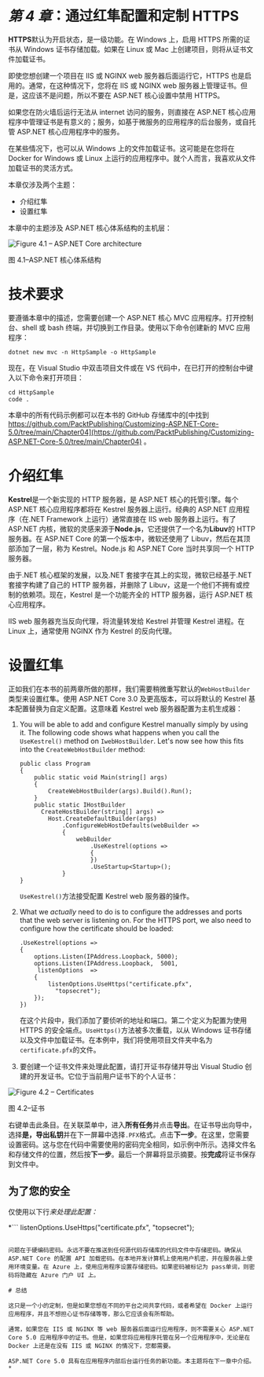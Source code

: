 # *第 4 章*：通过红隼配置和定制 HTTPS

**HTTPS**默认为开启状态，是一级功能。在 Windows 上，启用 HTTPS 所需的证书从 Windows 证书存储加载。如果在 Linux 或 Mac 上创建项目，则将从证书文件加载证书。

即使您想创建一个项目在 IIS 或 NGINX web 服务器后面运行它，HTTPS 也是启用的。通常，在这种情况下，您将在 IIS 或 NGINX web 服务器上管理证书。但是，这应该不是问题，所以不要在 ASP.NET 核心设置中禁用 HTTPS。

如果您在防火墙后运行无法从 internet 访问的服务，则直接在 ASP.NET 核心应用程序中管理证书是有意义的；服务，如基于微服务的应用程序的后台服务，或自托管 ASP.NET 核心应用程序中的服务。

在某些情况下，也可以从 Windows 上的文件加载证书。这可能是在您将在 Docker for Windows 或 Linux 上运行的应用程序中。就个人而言，我喜欢从文件加载证书的灵活方式。

本章仅涉及两个主题：

*   介绍红隼
*   设置红隼

本章中的主题涉及 ASP.NET 核心体系结构的主机层：

![Figure 4.1 – ASP.NET Core architecture ](image/Figure_4.1_B17133.jpg)

图 4.1–ASP.NET 核心体系结构

# 技术要求

要遵循本章中的描述，您需要创建一个 ASP.NET 核心 MVC 应用程序。打开控制台、shell 或 bash 终端，并切换到工作目录。使用以下命令创建新的 MVC 应用程序：

```
dotnet new mvc -n HttpSample -o HttpSample
```

现在，在 Visual Studio 中双击项目文件或在 VS 代码中，在已打开的控制台中键入以下命令来打开项目：

```
cd HttpSample
code .
```

本章中的所有代码示例都可以在本书的 GitHub 存储库中的[中找到 https://github.com/PacktPublishing/Customizing-ASP.NET-Core-5.0/tree/main/Chapter04](https://github.com/PacktPublishing/Customizing-ASP.NET-Core-5.0/tree/main/Chapter04) 。

# 介绍红隼

**Kestrel**是一个新实现的 HTTP 服务器，是 ASP.NET 核心的托管引擎。每个 ASP.NET 核心应用程序都将在 Kestrel 服务器上运行。经典的 ASP.NET 应用程序（在.NET Framework 上运行）通常直接在 IIS web 服务器上运行。有了 ASP.NET 内核，微软的灵感来源于**Node.js**，它还提供了一个名为**Libuv**的 HTTP 服务器。在 ASP.NET Core 的第一个版本中，微软还使用了 Libuv，然后在其顶部添加了一层，称为 Kestrel。Node.js 和 ASP.NET Core 当时共享同一个 HTTP 服务器。

由于.NET 核心框架的发展，以及.NET 套接字在其上的实现，微软已经基于.NET 套接字构建了自己的 HTTP 服务器，并删除了 Libuv，这是一个他们不拥有或控制的依赖项。现在，Kestrel 是一个功能齐全的 HTTP 服务器，运行 ASP.NET 核心应用程序。

IIS web 服务器充当反向代理，将流量转发给 Kestrel 并管理 Kestrel 进程。在 Linux 上，通常使用 NGINX 作为 Kestrel 的反向代理。

# 设置红隼

正如我们在本书的前两章所做的那样，我们需要稍微重写默认的`WebHostBuilder`类型来设置红隼。使用 ASP.NET Core 3.0 及更高版本，可以将默认的 Kestrel 基本配置替换为自定义配置。这意味着 Kestrel web 服务器配置为主机生成器：

1.  You will be able to add and configure Kestrel manually simply by using it. The following code shows what happens when you call the `UseKestrel()` method on `IwebHostBuilder`. Let's now see how this fits into the `CreateWebHostBuilder` method:

    ```
    public class Program
    {
        public static void Main(string[] args)
        {
            CreateWebHostBuilder(args).Build().Run();
        }
        public static IHostBuilder 
          CreateHostBuilder(string[] args) =>
            Host.CreateDefaultBuilder(args)
                .ConfigureWebHostDefaults(webBuilder =>
                {
                    webBuilder
                        .UseKestrel(options =>
                        {
                        })
                        .UseStartup<Startup>();
                }
    }
    ```

    `UseKestrel()`方法接受配置 Kestrel web 服务器的操作。

2.  What we *actually* need to do is to configure the addresses and ports that the web server is listening on. For the HTTPS port, we also need to configure how the certificate should be loaded:

    ```
    .UseKestrel(options =>
    {
        options.Listen(IPAddress.Loopback, 5000);
        options.Listen(IPAddress.Loopback,  5001,  
         listenOptions  =>
        {
            listenOptions.UseHttps("certificate.pfx", 
              "topsecret");
        });
    })
    ```

    在这个片段中，我们添加了要侦听的地址和端口。第二个定义为配置为使用 HTTPS 的安全端点。`UseHttps()`方法被多次重载，以从 Windows 证书存储以及文件中加载证书。在本例中，我们将使用项目文件夹中名为`certificate.pfx`的文件。

3.  要创建一个证书文件来处理此配置，请打开证书存储并导出 Visual Studio 创建的开发证书。它位于当前用户证书下的个人证书：

![Figure 4.2 – Certificates ](image/Figure_4.2_B17133.jpg)

图 4.2–证书

右键单击此条目。在关联菜单中，进入**所有任务**并点击**导出**。在证书导出向导中，选择**是，导出私钥**并在下一屏幕中选择`.PFX`格式。点击**下一步**。在这里，您需要设置密码。这与您在代码中需要使用的密码完全相同，如示例中所示。选择文件名和存储文件的位置，然后按**下一步**。最后一个屏幕将显示摘要。按**完成**将证书保存到文件中。

## 为了您的安全

仅使用以下行*来处理此配置：*

 *```
listenOptions.UseHttps("certificate.pfx", "topsecret");
```

问题在于硬编码密码。永远不要在推送到任何源代码存储库的代码文件中存储密码。确保从 ASP.NET Core 的配置 API 加载密码。在本地开发计算机上使用用户机密，并在服务器上使用环境变量。在 Azure 上，使用应用程序设置存储密码。如果密码被标记为 pass单词，则密码将隐藏在 Azure 门户 UI 上。

# 总结

这只是一个小的定制，但是如果您想在不同的平台之间共享代码，或者希望在 Docker 上运行应用程序，并且不想担心证书存储等等，那么它应该会有所帮助。

通常，如果您在 IIS 或 NGINX 等 web 服务器后面运行应用程序，则不需要关心 ASP.NET Core 5.0 应用程序中的证书。但是，如果您将应用程序托管在另一个应用程序中，无论是在 Docker 上还是在没有 IIS 或 NGINX 的情况下，您都需要。

ASP.NET Core 5.0 具有在应用程序内部后台运行任务的新功能。本主题将在下一章中介绍。*